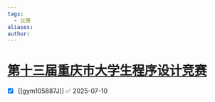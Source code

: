```yaml
---
tags:
  - 比赛
aliases: 
author:
---
```

# [第十三届重庆市大学生程序设计竞赛](https://codeforces.com/gym/105887)

- [x] [[gym105887J]] ✅ 2025-07-10
